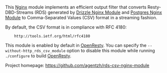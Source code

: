 <!---
    @title         Rds Csv Nginx Module
    @creator       Yichun Zhang
    @created       2011-08-31 07:42 GMT
    @modifier      YichunZhang
    @modified      
    @changes       1
--->

This [Nginx](nginx/) module implements an efficient output filter that converts Resty-DBD-Streams (RDS) generated by [Drizzle Nginx Module](drizzle-nginx-module/) and [Postgres Nginx Module](postgres-nginx-module/) to Comma-Separated Values (CSV) format in a streaming fashion.

By default, the CSV format is in compliance with RFC 4180:

        http://tools.ietf.org/html/rfc4180

This module is enabled by default in [OpenResty](openresty/). You can specify the `--without-http_rds_csv_module` option to disable this module while running `./configure` to build [OpenResty](openresty/).

Project homepage: https://github.com/agentzh/rds-csv-nginx-module
